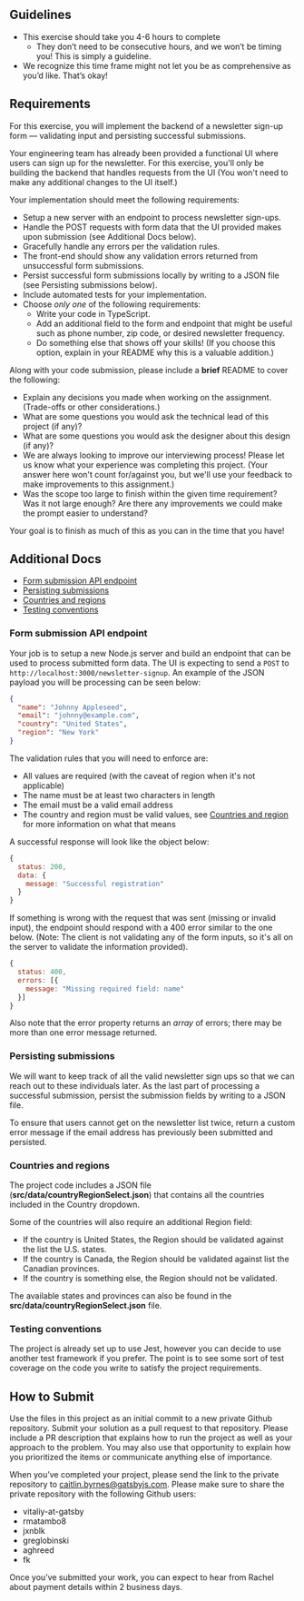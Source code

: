 ## Guidelines

- This exercise should take you 4-6 hours to complete
  - They don’t need to be consecutive hours, and we won’t be timing you! This is simply a guideline.
- We recognize this time frame might not let you be as comprehensive as you’d like. That’s okay!

## Requirements

For this exercise, you will implement the backend of a newsletter sign-up form — validating input and persisting successful submissions.

Your engineering team has already been provided a functional UI where users can sign up for the newsletter. For this exercise, you'll only be building the backend that handles requests from the UI (You won't need to make any additional changes to the UI itself.)

Your implementation should meet the following requirements:

- Setup a new server with an endpoint to process newsletter sign-ups.
- Handle the POST requests with form data that the UI provided makes upon submission (see Additional Docs below).
- Gracefully handle any errors per the validation rules.
- The front-end should show any validation errors returned from unsuccessful form submissions.
- Persist successful form submissions locally by writing to a JSON file (see Persisting submissions below).
- Include automated tests for your implementation.
- Choose _only one_ of the following requirements:
  - Write your code in TypeScript.
  - Add an additional field to the form and endpoint that might be useful such as phone number, zip code, or desired newsletter frequency.
  - Do something else that shows off your skills! (If you choose this option, explain in your README why this is a valuable addition.)

Along with your code submission, please include a **brief** README to cover the following:

- Explain any decisions you made when working on the assignment. (Trade-offs or other considerations.)
- What are some questions you would ask the technical lead of this project (if any)?
- What are some questions you would ask the designer about this design (if any)?
- We are always looking to improve our interviewing process! Please let us know what your experience was completing this project. (Your answer here won't count for/against you, but we'll use your feedback to make improvements to this assignment.)
- Was the scope too large to finish within the given time requirement? Was it not large enough? Are there any improvements we could make the prompt easier to understand?

Your goal is to finish as much of this as you can in the time that you have!

## Additional Docs

- [Form submission API endpoint](#form-submission-api-endpoint)
- [Persisting submissions](#persisting-submissions)
- [Countries and regions](#countries-and-regions)
- [Testing conventions](#testing-conventions)

### Form submission API endpoint

Your job is to setup a new Node.js server and build an endpoint that can be used to process submitted form data. The UI is expecting to send a `POST` to `http://localhost:3000/newsletter-signup`. An example of the JSON payload you will be processing can be seen below:

```json
{
  "name": "Johnny Appleseed",
  "email": "johnny@example.com",
  "country": "United States",
  "region": "New York"
}
```

The validation rules that you will need to enforce are:

- All values are required (with the caveat of region when it's not applicable)
- The name must be at least two characters in length
- The email must be a valid email address
- The country and region must be valid values, see [Countries and region](#countries-and-regions) for more information on what that means

A successful response will look like the object below:

```jsx
{
  status: 200,
  data: {
    message: "Successful registration"
  }
}
```

If something is wrong with the request that was sent (missing or invalid input), the endpoint should respond with a 400 error similar to the one below. (Note: The client is not validating any of the form inputs, so it's all on the server to validate the information provided).

```jsx
{
  status: 400,
  errors: [{
    message: "Missing required field: name"
  }]
}
```

Also note that the error property returns an _array_ of errors; there may be more than one error message returned.

### Persisting submissions

We will want to keep track of all the valid newsletter sign ups so that we can reach out to these individuals later. As the last part of processing a successful submission, persist the submission fields by writing to a JSON file.

To ensure that users cannot get on the newsletter list twice, return a custom error message if the email address has previously been submitted and persisted.

### Countries and regions

The project code includes a JSON file (**src/data/countryRegionSelect.json**) that contains all the countries included in the Country dropdown.

Some of the countries will also require an additional Region field:

- If the country is United States, the Region should be validated against the list the U.S. states.
- If the country is Canada, the Region should be validated against list the Canadian provinces.
- If the country is something else, the Region should not be validated.

The available states and provinces can also be found in the **src/data/countryRegionSelect.json** file.

### Testing conventions

The project is already set up to use Jest, however you can decide to use another test framework if you prefer. The point is to see some sort of test coverage on the code you write to satisfy the project requirements.

## How to Submit

Use the files in this project as an initial commit to a new private Github repository. Submit your solution as a pull request to that repository. Please include a PR description that explains how to run the project as well as your approach to the problem. You may also use that opportunity to explain how you prioritized the items or communicate anything else of importance.

When you’ve completed your project, please send the link to the private repository to [caitlin.byrnes@gatsbyjs.com](mailto:caitlin.byrnes@gatsbyjs.com). Please make sure to share the private repository with the following Github users:

- vitaliy-at-gatsby
- rmatambo8
- jxnblk
- greglobinski
- aghreed
- fk

Once you’ve submitted your work, you can expect to hear from Rachel about payment details within 2 business days.
